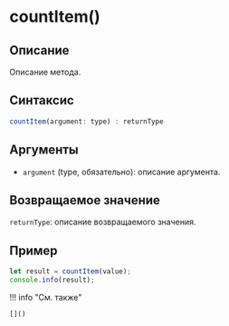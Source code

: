 # countItem()

## Описание
Описание метода.

## Синтаксис
```javascript
countItem(argument: type) : returnType
```

## Аргументы
- `argument` (type, обязательно): описание аргумента.

## Возвращаемое значение
`returnType`: описание возвращаемого значения.

## Пример
```javascript linenums="1"
let result = countItem(value);
console.info(result);
```

!!! info "См. также"

    []()

